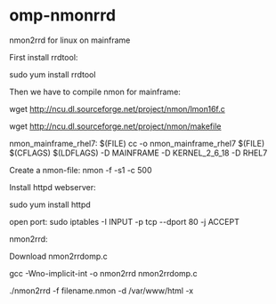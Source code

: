 # omp-nmonrrd
nmon2rrd for linux on mainframe


First install rrdtool:

sudo yum install rrdtool


Then we have to compile nmon for mainframe:

wget http://ncu.dl.sourceforge.net/project/nmon/lmon16f.c

wget http://ncu.dl.sourceforge.net/project/nmon/makefile

nmon_mainframe_rhel7: $(FILE)
	cc -o nmon_mainframe_rhel7 $(FILE) $(CFLAGS) $(LDFLAGS) -D MAINFRAME -D KERNEL_2_6_18 -D RHEL7 
	
Create a nmon-file:  nmon -f  -s1 -c 500



Install httpd webserver:

sudo yum install httpd

open port: sudo iptables -I INPUT -p tcp --dport 80 -j ACCEPT


nmon2rrd:

Download nmon2rrdomp.c

gcc -Wno-implicit-int -o nmon2rrd nmon2rrdomp.c

./nmon2rrd -f filename.nmon -d /var/www/html -x
